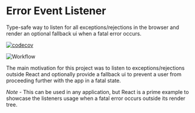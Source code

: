 # Error Event Listener

Type-safe way to listen for all exceptions/rejections in the browser and render an optional fallback ui when a fatal error occurs.

[![codecov](https://codecov.io/gh/zakarynichols/error-event-listener/branch/master/graph/badge.svg)](https://codecov.io/gh/zaknicholsdev/error-event-listener)

![Workflow](https://github.com/zakarynichols/error-event-listener/actions/workflows/ci-cd.yml/badge.svg?branch=master)

The main motivation for this project was to listen to exceptions/rejections outside React and optionally provide a fallback ui to prevent a user from proceeding further with the app in a fatal state.

_Note_ - This can be used in any application, but React is a prime example to showcase the listeners usage when a fatal error occurs outside its render tree.
